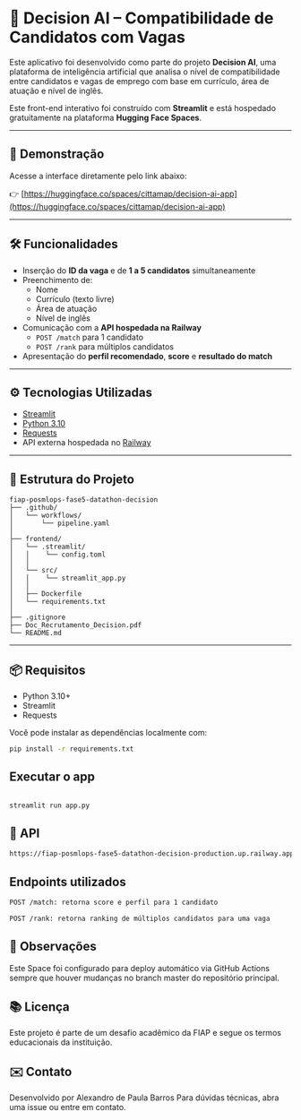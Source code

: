 # 🧠 Decision AI – Compatibilidade de Candidatos com Vagas

Este aplicativo foi desenvolvido como parte do projeto **Decision AI**, uma plataforma de inteligência artificial que analisa o nível de compatibilidade entre candidatos e vagas de emprego com base em currículo, área de atuação e nível de inglês.

Este front-end interativo foi construído com **Streamlit** e está hospedado gratuitamente na plataforma **Hugging Face Spaces**.

---

## 🚀 Demonstração

Acesse a interface diretamente pelo link abaixo:

👉 [https://huggingface.co/spaces/cittamap/decision-ai-app](https://huggingface.co/spaces/cittamap/decision-ai-app)

---

## 🛠️ Funcionalidades

- Inserção do **ID da vaga** e de **1 a 5 candidatos** simultaneamente
- Preenchimento de:
  - Nome
  - Currículo (texto livre)
  - Área de atuação
  - Nível de inglês
- Comunicação com a **API hospedada na Railway**
  - `POST /match` para 1 candidato
  - `POST /rank` para múltiplos candidatos
- Apresentação do **perfil recomendado**, **score** e **resultado do match**

---

## ⚙️ Tecnologias Utilizadas

- [Streamlit](https://streamlit.io/)
- [Python 3.10](https://www.python.org/)
- [Requests](https://docs.python-requests.org/)
- API externa hospedada no [Railway](https://railway.app/)

---

## 📁 Estrutura do Projeto

```
fiap-posmlops-fase5-datathon-decision
├── .github/
│   └── workflows/
│       └── pipeline.yaml
│
├── frontend/
│   └── .streamlit/
│   │    └── config.toml
│   │
│   └── src/
│   │    └── streamlit_app.py
│   │
│   ├── Dockerfile
│   └── requirements.txt
│
├── .gitignore
├── Doc_Recrutamento_Decision.pdf
└── README.md
```

---

## 📦 Requisitos

- Python 3.10+
- Streamlit
- Requests

Você pode instalar as dependências localmente com:

```bash
pip install -r requirements.txt

```

## Executar o app
```bash

streamlit run app.py

```

## 🤖 API
```bash
https://fiap-posmlops-fase5-datathon-decision-production.up.railway.app

```

## Endpoints utilizados
```bash
POST /match: retorna score e perfil para 1 candidato

POST /rank: retorna ranking de múltiplos candidatos para uma vaga

```

## 📌 Observações
Este Space foi configurado para deploy automático via GitHub Actions sempre que houver mudanças no branch master do repositório principal.


## 📚 Licença
Este projeto é parte de um desafio acadêmico da FIAP e segue os termos educacionais da instituição.

## ✉️ Contato
Desenvolvido por Alexandro de Paula Barros
Para dúvidas técnicas, abra uma issue ou entre em contato.


